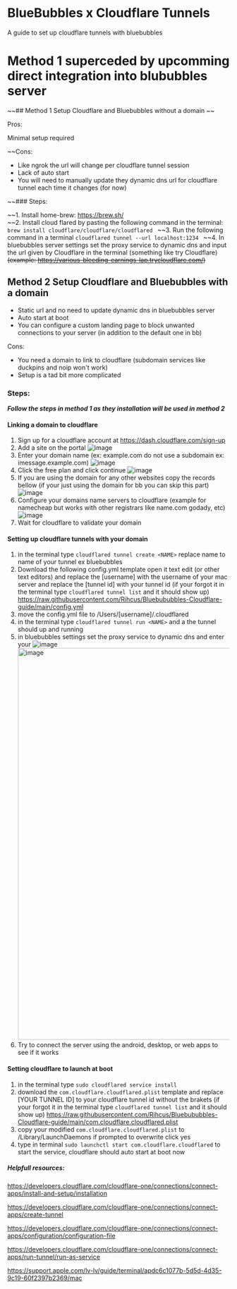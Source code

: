 # BlueBubbles x Cloudflare Tunnels

A guide to set up cloudflare tunnels with bluebubbles 

# Method 1 superceded by upcomming direct integration into blububbles server
~~## Method 1 Setup Cloudflare and Bluebubbles without a domain ~~

Pros:

 Minimal setup required

~~Cons:

- Like ngrok the url will change per cloudflare tunnel session
- Lack of auto start
- You will need to manually update they dynamic dns url for cloudflare tunnel each time it changes (for now)

~~### Steps:

~~1. Install home-brew: https://brew.sh/  
~~2. Install cloud flared by pasting the following command in the terminal: `brew install cloudflare/cloudflare/cloudflared ` 
~~3. Run the following command in a terminal `cloudflared tunnel --url localhost:1234 ` 
~~4. In bluebubbles server settings set the proxy service to dynamic dns and input the url given by Cloudflare in the terminal (something like try Cloudflare) ~~(example:  https://various-bleeding-earnings-lap.trycloudflare.com/)~~

## Method 2 Setup Cloudflare and Bluebubbles with a domain 

- Static url and no need to update dynamic dns in bluebubbles server
- Auto start at boot
- You can configure a custom landing page to block unwanted connections to your server (in addition to the default one in bb)

Cons:

- You need a domain to link to cloudflare (subdomain services like duckpins and noip won't work)
- Setup is a tad bit more complicated



### Steps:

***Follow the steps in method 1 as they installation will be used in method 2***

#### Linking a domain to cloudflare
1. Sign up for a cloudflare account at https://dash.cloudflare.com/sign-up
2. Add a site on the portal ![image](https://user-images.githubusercontent.com/30292597/141693392-96d2261d-a584-4253-83d2-e54e0b7a254c.png)
3. Enter your domain name (ex: example.com do not use a subdomain ex: imessage.example.com) ![image](https://user-images.githubusercontent.com/30292597/141693431-a52e9e6c-b237-4426-8a57-058b332b4a6e.png)
4. Click the free plan and click continue ![image](https://user-images.githubusercontent.com/30292597/141693453-8bf7d912-a4b3-44fc-8e2b-0d86f4072323.png)
5. If you are using the domain for any other websites copy the records bellow (if your just using the domain for bb you can skip this part) ![image](https://user-images.githubusercontent.com/30292597/141693551-3e8ac824-0470-451b-bf0f-df5ea47cf85f.png)
6. Configure your domains name servers to cloudflare (example for namecheap but works with other registrars like name.com godady, etc) ![image](https://user-images.githubusercontent.com/30292597/141693587-a98f9483-3652-4a03-9bb8-1a0cf3bbf3c5.png)
7. Wait for cloudflare to validate your domain

#### Setting up cloudflare tunnels with your domain 
1. in the terminal type `cloudflared tunnel create <NAME>` replace name to name of your tunnel ex bluebubbles
2. Download the following config.yml template open it text edit (or other text editors) and replace the [username] with the username of your mac server and replace the [tunnel id] with your tunnel id (if your forgot it in the terminal type `cloudflared tunnel list` and it should show up)
https://raw.githubusercontent.com/Rihcus/Bluebububbles-Cloudflare-guide/main/config.yml
3. move the config.yml file to /Users/[username]/.cloudflared 
4. in the terminal type `cloudflared tunnel run <NAME>` and a the tunnel should up and running
5. in bluebubbles settings set the proxy service to dynamic dns and enter your ![image](https://user-images.githubusercontent.com/30292597/141694946-e7fdbcdf-20ca-4263-9fcf-3c7358aa2fa8.png) <img width="889" alt="image" src="https://user-images.githubusercontent.com/30292597/141694988-605f28ed-6a36-4936-86b7-6077b4cf7e8f.png">
6. Try to connect the server using the android, desktop, or web apps to see if it works

#### Setting cloudflare to launch at boot
1. in the terminal type `sudo cloudflared service install`
2. download the `com.cloudflare.cloudflared.plist` template and replace [YOUR TUNNEL ID] to your cloudflare tunnel id without the brakets (if your forgot it in the terminal type `cloudflared tunnel list` and it should show up)
https://raw.githubusercontent.com/Rihcus/Bluebububbles-Cloudflare-guide/main/com.cloudflare.cloudflared.plist
3. copy your modified `com.cloudflare.cloudflared.plist` to /Library/LaunchDaemons if prompted to overwrite click yes
4. type in terminal `sudo launchctl start com.cloudflare.cloudflared` to start the service, cloudflare should auto start at boot now


##### Helpfull resources:
https://developers.cloudflare.com/cloudflare-one/connections/connect-apps/install-and-setup/installation

https://developers.cloudflare.com/cloudflare-one/connections/connect-apps/create-tunnel

https://developers.cloudflare.com/cloudflare-one/connections/connect-apps/configuration/configuration-file

https://developers.cloudflare.com/cloudflare-one/connections/connect-apps/run-tunnel/run-as-service

https://support.apple.com/lv-lv/guide/terminal/apdc6c1077b-5d5d-4d35-9c19-60f2397b2369/mac


